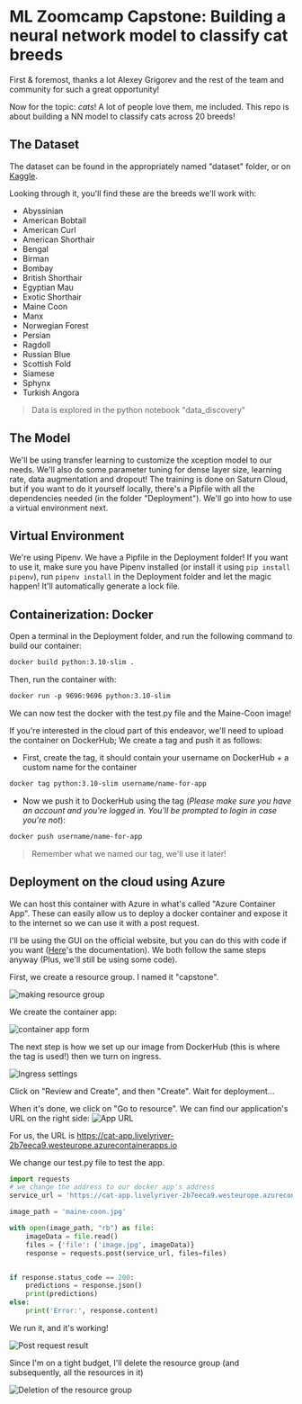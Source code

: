 # ML Zoomcamp Capstone: Building a neural network model to classify cat breeds

First & foremost, thanks a lot Alexey Grigorev and the rest of the team and community for such a great opportunity!

Now for the topic: _cats_! A lot of people love them, me included. This repo is about building a NN model to classify cats across 20 breeds! 

## The Dataset

The dataset can be found in the appropriately named "dataset" folder, or on [Kaggle](https://www.kaggle.com/datasets/doctrinek/catbreedsrefined-7k/data).

Looking through it, you'll find these are the breeds we'll work with:

* Abyssinian
* American Bobtail
* American Curl
* American Shorthair
* Bengal
* Birman
* Bombay
* British Shorthair
* Egyptian Mau
* Exotic Shorthair
* Maine Coon
* Manx
* Norwegian Forest
* Persian
* Ragdoll
* Russian Blue
* Scottish Fold
* Siamese
* Sphynx
* Turkish Angora

> Data is explored in the python notebook "data_discovery"

## The Model

We'll be using transfer learning to customize the xception model to our needs. We'll also do some parameter tuning for dense layer size, learning rate, data augmentation and dropout! The training is done on Saturn Cloud, but if you want to do it yourself locally, there's a Pipfile with all the dependencies needed (in the folder "Deployment"). We'll go into how to use a virtual environment next.

## Virtual Environment

We're using Pipenv. We have a Pipfile in the Deployment folder! If you want to use it, make sure you have Pipenv installed (or install it using ```pip install pipenv```), run ```pipenv install``` in the Deployment folder and let the magic happen! It'll automatically generate a lock file.

## Containerization: Docker

Open a terminal in the Deployment folder, and run the following command to build our container:

```Dockerfile
docker build python:3.10-slim .
```

Then, run the container with:

```Dockerfile
docker run -p 9696:9696 python:3.10-slim
```

We can now test the docker with the test.py file and the Maine-Coon image!

If you're interested in the cloud part of this endeavor, we'll need to upload the container on DockerHub; We create a tag and push it as follows:

* First, create the tag, it should contain your username on DockerHub + a custom name for the container

```Dockerfile
docker tag python:3.10-slim username/name-for-app
```

* Now we push it to DockerHub using the tag (_Please make sure you have an account and you're logged in. You'll be prompted to login in case you're not_):

```Dockerfile
docker push username/name-for-app
```

> Remember what we named our tag, we'll use it later!

## Deployment on the cloud using Azure

We can host this container with Azure in what's called "Azure Container App". These can easily allow us to deploy a docker container and expose it to the internet so we can use it with a post request.

I'll be using the GUI on the official website, but you can do this with code if you want ([Here](https://learn.microsoft.com/en-us/azure/container-apps/get-started?tabs=azure-powershell)'s the documentation). We both follow the same steps anyway (Plus, we'll still be using some code).

First, we create a resource group. I named it "capstone".

![making resource group](image.png)

We create the container app:

![container app form ](image-1.png)

The next step is how we set up our image from DockerHub (this is where the tag is used!) then we turn on ingress.

![Ingress settings](image-2.png)

Click on "Review and Create", and then "Create". Wait for deployment...

When it's done, we click on "Go to resource". We can find our application's URL on the right side:
![App URL](image-3.png)

For us, the URL is https://cat-app.livelyriver-2b7eeca9.westeurope.azurecontainerapps.io

We change our test.py file to test the app.

```Python
import requests
# we change the address to our docker app's address
service_url = 'https://cat-app.livelyriver-2b7eeca9.westeurope.azurecontainerapps.io/predict' 

image_path = 'maine-coon.jpg'

with open(image_path, "rb") as file:
    imageData = file.read()
    files = {'file': ('image.jpg', imageData)}
    response = requests.post(service_url, files=files)


if response.status_code == 200:
    predictions = response.json()
    print(predictions)
else:
    print('Error:', response.content)
```

We run it, and it's working!

![Post request result](image-4.png)

Since I'm on a tight budget, I'll delete the resource group (and subsequently, all the resources in it)

![Deletion of the resource group](image-5.png)